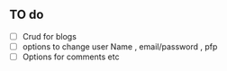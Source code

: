 ## TO do
- [ ] Crud for blogs
- [ ] options to change user Name , email/password , pfp
- [ ] Options for comments etc
